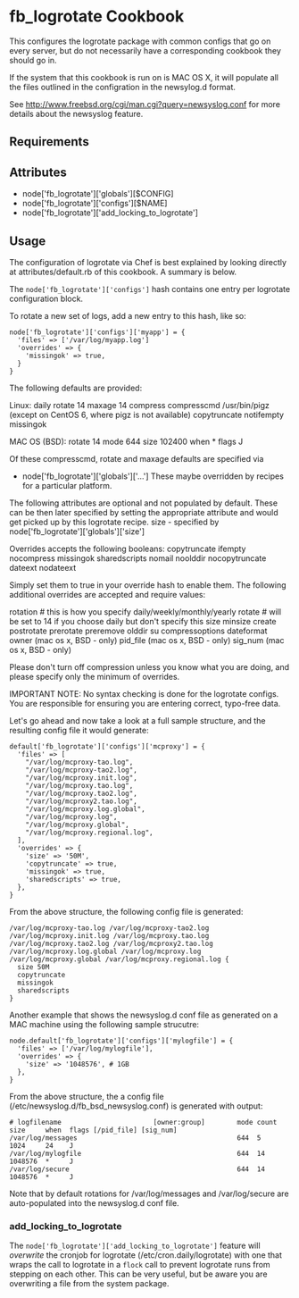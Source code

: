 fb_logrotate Cookbook
====================
This configures the logrotate package with common configs that go on
every server, but do not necessarily have a corresponding cookbook
they should go in.

If the system that this cookbook is run on is MAC OS X, it will populate all
the files outlined in the configration in the newsylog.d format.

See http://www.freebsd.org/cgi/man.cgi?query=newsyslog.conf
for more details about the newsyslog feature.

Requirements
------------

Attributes
----------
* node['fb_logrotate']['globals'][$CONFIG]
* node['fb_logrotate']['configs'][$NAME]
* node['fb_logrotate']['add_locking_to_logrotate']

Usage
-----
The configuration of logrotate via Chef is best explained by looking
directly at attributes/default.rb of this cookbook. A summary is below.

The `node['fb_logrotate']['configs']` hash contains one entry
per logrotate configuration block.

To rotate a new set of logs, add a new entry to this hash, like so:

    node['fb_logrotate']['configs']['myapp'] = {
      'files' => ['/var/log/myapp.log']
      'overrides' => {
        'missingok' => true,
      }
    }


The following defaults are provided:

Linux:
  daily
  rotate 14
  maxage 14
  compress
  compresscmd /usr/bin/pigz (except on CentOS 6, where pigz is not available)
  copytruncate
  notifempty
  missingok

MAC OS (BSD):
  rotate 14
  mode 644
  size 102400
  when *
  flags J

Of these compresscmd, rotate and maxage defaults are specified via
* node['fb_logrotate']['globals']['...']
These maybe overridden by recipes for a particular platform.

The following attributes are optional and not populated by default.
These can be then later specified by setting the appropriate attribute
and would get picked up by this logrotate recipe.
  size - specified by node['fb_logrotate']['globals']['size']

Overrides accepts the following booleans:
  copytruncate
  ifempty
  nocompress
  missingok
  sharedscripts
  nomail
  noolddir
  nocopytruncate
  dateext
  nodateext

Simply set them to true in your override hash to enable them. The following
additional overrides are accepted and require values:

  rotation     # this is how you specify daily/weekly/monthly/yearly
  rotate       # will be set to 14 if you choose daily but don't specify this
  size
  minsize
  create
  postrotate
  prerotate
  preremove
  olddir
  su
  compressoptions
  dateformat
  owner (mac os x, BSD - only)
  pid_file (mac os x, BSD - only)
  sig_num (mac os x, BSD - only)

Please don't turn off compression unless you know what you are doing, and
please specify only the minimum of overrides.

IMPORTANT NOTE: No syntax checking is done for the logrotate configs.
You are responsible for ensuring you are entering correct, typo-free
data.

Let's go ahead and now take a look at a full sample structure, and
the resulting config file it would generate:

    default['fb_logrotate']['configs']['mcproxy'] = {
      'files' => [
        "/var/log/mcproxy-tao.log",
        "/var/log/mcproxy-tao2.log",
        "/var/log/mcproxy.init.log",
        "/var/log/mcproxy.tao.log",
        "/var/log/mcproxy.tao2.log",
        "/var/log/mcproxy2.tao.log",
        "/var/log/mcproxy.log.global",
        "/var/log/mcproxy.log",
        "/var/log/mcproxy.global",
        "/var/log/mcproxy.regional.log",
      ],
      'overrides' => {
        'size' => '50M',
        'copytruncate' => true,
        'missingok' => true,
        'sharedscripts' => true,
      },
    }

From the above structure, the following config file is generated:

    /var/log/mcproxy-tao.log /var/log/mcproxy-tao2.log /var/log/mcproxy.init.log /var/log/mcproxy.tao.log /var/log/mcproxy.tao2.log /var/log/mcproxy2.tao.log /var/log/mcproxy.log.global /var/log/mcproxy.log /var/log/mcproxy.global /var/log/mcproxy.regional.log {
      size 50M
      copytruncate
      missingok
      sharedscripts
    }

Another example that shows the newsyslog.d conf file as generated on a MAC
machine using the following sample strucutre:

    node.default['fb_logrotate']['configs']['mylogfile'] = {
      'files' => ['/var/log/mylogfile'],
      'overrides' => {
        'size' => '1048576', # 1GB
      },
    }

From the above structure, the a config file
(/etc/newsyslog.d/fb_bsd_newsyslog.conf) is generated with output:

```
# logfilename                       [owner:group]        mode count size     when  flags [/pid_file] [sig_num]
/var/log/messages                                        644  5     1024     24    J
/var/log/mylogfile                                       644  14    1048576  *     J
/var/log/secure                                          644  14    1048576  *     J
```

Note that by default rotations for /var/log/messages and /var/log/secure
are auto-populated into the newsyslog.d conf file.

### add_locking_to_logrotate
The `node['fb_logrotate']['add_locking_to_logrotate']` feature will *overwrite*
the cronjob for logrotate (/etc/cron.daily/logrotate) with one that wraps the
call to logrotate in a `flock` call to prevent logrotate runs from stepping on
each other. This can be very useful, but be aware you are overwriting a file from
the system package.
